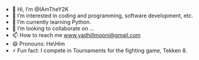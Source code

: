 - 👋 Hi, I’m @IAmTheY2K
- 👀 I’m interested in coding and programming, software development, etc.
- 🌱 I’m currently learning Python.
- 💞️ I’m looking to collaborate on ...
- 📫 How to reach me www.yadhillmooni@gmail.com
- 😄 Pronouns: He\Him
- ⚡ Fun fact: I compete in Tournaments for the fighting game, Tekken 8.

<!---
IAmTheY2K/IAmTheY2K is a ✨ special ✨ repository because its `README.md` (this file) appears on your GitHub profile.
You can click the Preview link to take a look at your changes.
--->
